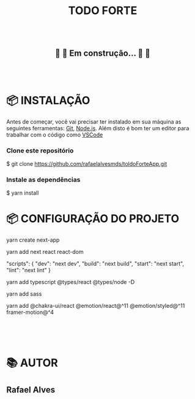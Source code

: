 <h1 align="center">TODO FORTE</h1>

<br/><br/>


<h2 align="center"> 
	🚧 🚀 Em construção... 🚀 🚧
</h2>

<br/><br/>

# 📦 INSTALAÇÃO

Antes de começar, você vai precisar ter instalado em sua máquina as seguintes ferramentas:
[Git](https://git-scm.com), [Node.js](https://nodejs.org/en/). 
Além disto é bom ter um editor para trabalhar com o código como [VSCode](https://code.visualstudio.com/)

### Clone este repositório
  $ git clone https://github.com/rafaelalvesmds/toldoForteApp.git
  
### Instale as dependências
  $ yarn install
  

# 📦 CONFIGURAÇÃO DO PROJETO

  <!-- To create a project, run: -->
yarn create next-app

<!-- Install next, react and react-dom in your project: -->
yarn add next react react-dom

<!-- //Open package.json and add the following scripts: -->
"scripts": {
  "dev": "next dev",
  "build": "next build",
  "start": "next start",
  "lint": "next lint"
}

yarn add typescript @types/react @types/node -D

yarn add sass

yarn add @chakra-ui/react @emotion/react@^11 @emotion/styled@^11 framer-motion@^4


<br/><br/>
<br/>
	    
# 📚 AUTOR

## Rafael Alves
